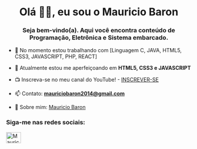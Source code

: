 
<h1 align="center">Olá 👋🏻, eu sou o Mauricio Baron</h1>
<h3 align="center">Seja bem-vindo(a). Aqui você encontra conteúdo de Programação, Eletrônica e Sistema embarcado. </h3>

- 🔭 No momento estou trabalhando com [Linguagem C, JAVA, HTML5, CSS3, JAVASCRIPT, PHP, REACT]

- 🌱 Atualmente estou me aperfeiçoando em **HTML5, CSS3 e JAVASCRIPT**

- 📺 Inscreva-se no meu canal do YouTube! - [INSCREVER-SE](https://www.youtube.com/c/RoboticapraticaBr/?sub_confirmation=1)

- 📫 Contato: **mauriciobaron2014@gmail.com**

- 📄 Sobre mim: [Mauricio Baron](https://www.linkedin.com/in/mauricio-baron-jundiai-sp/)

<h3 align="left">Siga-me nas redes sociais:</h3>
<p align="left">
<a href="https://www.linkedin.com/in/mauricio-baron-jundiai-sp/" target="blank"><img align="center" src="https://raw.githubusercontent.com/rahuldkjain/github-profile-readme-generator/master/src/images/icons/Social/linked-in-alt.svg" alt="Mauricio-Baron-Br" height="30" width="40" /></a>

</p>
